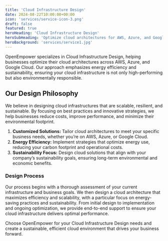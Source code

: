 ```yaml
---
title: 'Cloud Infrastructure Design'
date: 2024-08-22T10:00:00+00:00
icon: 'services/service-icon-3.png'
draft: false
featured: true
heroHeading: 'Cloud Infrastructure Design'
heroSubHeading: 'Optimize cloud architectures for AWS, Azure, and Google Cloud with a focus on energy efficiency and sustainability.'
heroBackground: 'services/service1.jpg'
---
```


OpenEmpower specializes in Cloud Infrastructure Design, helping businesses optimize their cloud architectures across AWS, Azure, and Google Cloud. Our approach emphasizes energy efficiency and sustainability, ensuring your cloud infrastructure is not only high-performing but also environmentally responsible.

## Our Design Philosophy

We believe in designing cloud infrastructures that are scalable, resilient, and sustainable. By focusing on best practices and innovative strategies, we help businesses reduce costs, improve performance, and minimize their environmental footprint.

1. **Customized Solutions:** Tailor cloud architectures to meet your specific business needs, whether you’re on AWS, Azure, or Google Cloud.
2. **Energy Efficiency:** Implement strategies that optimize energy use, reducing your carbon footprint and operational costs.
3. **Sustainability Focus:** Design cloud solutions that align with your company’s sustainability goals, ensuring long-term environmental and economic benefits.

### Design Process

Our process begins with a thorough assessment of your current infrastructure and business goals. We then design a cloud architecture that maximizes efficiency and scalability, with a particular focus on energy-saving practices and sustainability. From initial design to implementation and ongoing optimization, we provide end-to-end support to ensure your cloud infrastructure delivers optimal performance.

Choose OpenEmpower for your Cloud Infrastructure Design needs and create a sustainable, efficient cloud environment that drives your business forward.
